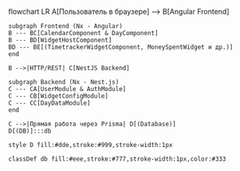 flowchart LR
A[Пользователь в браузере] --> B[Angular Frontend]

    subgraph Frontend (Nx - Angular)
    B --- BC[CalendarComponent & DayComponent]
    B --- BD[WidgetHostComponent]
    BD --- BE[(TimetrackerWidgetComponent, MoneySpentWidget и др.)]
    end

    B -->|HTTP/REST| C[NestJS Backend]

    subgraph Backend (Nx - Nest.js)
    C --- CA[UserModule & AuthModule]
    C --- CB[WidgetConfigModule]
    C --- CC[DayDataModule]
    end

    C -->|Прямая работа через Prisma| D[(Database)]
    D[(DB)]:::db

    style D fill:#dde,stroke:#999,stroke-width:1px

    classDef db fill:#eee,stroke:#777,stroke-width:1px,color:#333
